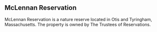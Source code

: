## McLennan Reservation

McLennan Reservation is a nature reserve located in Otis and Tyringham, Massachusetts. The property is owned by The Trustees of Reservations.

